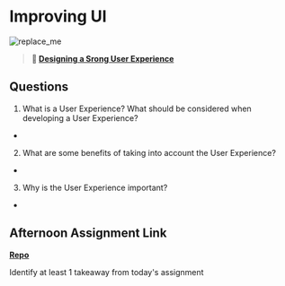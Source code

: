 # Improving UI

![replace_me](https://codeworks.blob.core.windows.net/public/assets/img/illustrations/placeholder.svg)

> **📖 [Designing a Srong User Experience](https://codeworksacademy.com/fs-student-guide/resources/wk7/03-Creating-Good-UX)**

## Questions

1. What is a User Experience? What should be considered when developing a User Experience?
- 
2. What are some benefits of taking into account the User Experience?
- 
3. Why is the User Experience important?
- 
## Afternoon Assignment Link

**[Repo](https://github.com/JonahWood/Tower)**

Identify at least 1 takeaway from today's assignment
